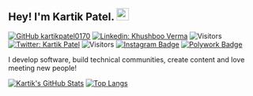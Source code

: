 ## Hey! I'm Kartik Patel. <img src="https://media.giphy.com/media/hvRJCLFzcasrR4ia7z/giphy.gif" width="25px">

[![GitHub kartikpatel0170](https://img.shields.io/github/followers/kartikpatel0170?label=follow&style=social)](https://github.com/kartikpatel0170)
[![Linkedin: Khushboo Verma](https://img.shields.io/badge/-Kartik%20Patel-blue?style=flat-square&logo=Linkedin&logoColor=white&link=https://www.linkedin.com/in/kartikpatel0170/)](https://www.linkedin.com/in/kartikpatel0170/)
![Visitors](https://visitor-badge.glitch.me/badge?page_id=kartikpatel0170&left_color=gray&right_color=blue)
[![Twitter: Kartik Patel](https://img.shields.io/twitter/follow/kartikpatel0170?style=social)](https://twitter.com/kartikpatel0170)
![Visitors](https://visitor-badge.glitch.me/badge?page_id=kartikpatel0170&left_color=gray&right_color=blue)
[![Instagram Badge](https://img.shields.io/badge/-@kartikpatel0170-black?style=flat-square&labelColor=000000&logo=Instagram&link=https://instagram.com/@kartikpatel0170)](https://instagram.com/@kartikpatel0170)
[![Polywork Badge](https://img.shields.io/badge/-kartikpatel0170-orange?style=flat-square&logo=polywork&logoColor=black&link=http://polywork.com/kartikpatel0170)](http://polywork.com/kartikpatel0170)
  
I develop software, build technical communities, create content and love meeting new people!


[![Kartik's GitHub Stats](https://github-readme-stats.vercel.app/api?username=kartikpatel0170&hide=issues&count_private=true&show_icons=true&theme=calm)](https://github.com/kartikpatel0170/github-readme-stats)
[![Top Langs](https://github-readme-stats.vercel.app/api/top-langs/?username=kartikpatel0170&layout=compact&theme=calm)](https://github.com/kartikpatel0170/github-readme-stats)




<!--
**kartikpatel0170/kartikpatel0170** is a ✨ _special_ ✨ repository because its `README.md` (this file) appears on your GitHub profile.

Here are some ideas to get you started:

- 🔭 I’m currently working on ...
- 🌱 I’m currently learning ...
- 👯 I’m looking to collaborate on ...
- 🤔 I’m looking for help with ...
- 💬 Ask me about ...
- 📫 How to reach me: ...
- 😄 Pronouns: ...
- ⚡ Fun fact: ...
-->
